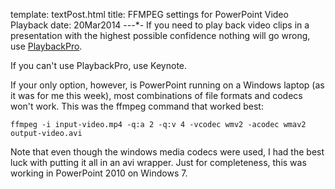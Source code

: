 template: textPost.html
title: FFMPEG settings for PowerPoint Video Playback
date: 20Mar2014
-*-*-*-
If you need to play back video clips in a presentation with the highest possible confidence nothing will go wrong, use [PlaybackPro](http://dtvideolabs.com/PlaybackPro%20Plus.html).

If you can't use PlaybackPro, use Keynote.

If your only option, however, is PowerPoint running on a Windows laptop (as it was for me this week), most combinations of file formats and codecs won't work. This was the ffmpeg command that worked best:

    ffmpeg -i input-video.mp4 -q:a 2 -q:v 4 -vcodec wmv2 -acodec wmav2 output-video.avi

Note that even though the windows media codecs were used, I had the best luck with putting it all in an avi wrapper. Just for completeness, this was working in PowerPoint 2010 on Windows 7.
